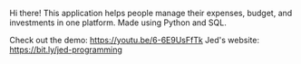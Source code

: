 Hi there! This application helps people manage their expenses, budget, and investments in one platform. Made using Python and SQL.

Check out the demo: https://youtu.be/6-6E9UsFfTk
Jed's website: https://bit.ly/jed-programming